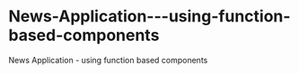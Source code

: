 # News-Application---using-function-based-components
News Application - using function based components
